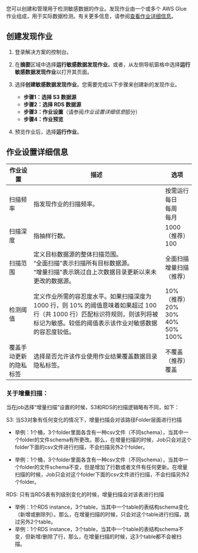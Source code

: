 您可以创建和管理用于检测敏感数据的作业。发现作业由一个或多个 AWS Glue 作业组成，用于实际数据检测。有关更多信息，请参阅[查看作业详细信息](discovery-job-details.md)。

## 创建发现作业

1. 登录解决方案的控制台。
2. 在**摘要**区域中选择**运行敏感数据发现作业**。或者，从左侧导航窗格中选择**运行敏感数据发现作业**以打开其页面。
3. 选择**创建敏感数据发现作业**。您需要完成以下步骤来创建新的发现作业。

    - **步骤1：选择 S3 数据源**
    - **步骤2：选择 RDS 数据源**
    - **步骤3：作业设置**（请参阅*作业设置详细信息*部分）
    - **步骤4：作业预览**

4. 预览作业后，选择**运行作业**。

## 作业设置详细信息

| 作业设置 | 描述 | 选项 |
| --- | --- | --- |
| 扫描频率 | 指发现作业的扫描频率。 | 按需运行<br> 每日<br> 每周<br> 每月 |
| 扫描深度 | 指抽样行数。 | 1000（推荐）<br> 100 |
| 扫描范围 | 定义目标数据源的整体扫描范围。<br>“全面扫描”表示扫描所有目标数据源。<br>“增量扫描”表示跳过自上次数据目录更新以来未更改的数据源。 | 全面扫描<br> 增量扫描（推荐） |
| 检测阈值 | 定义作业所需的容忍度水平。如果扫描深度为 1000 行，则 10% 的阈值意味着如果超过 100 行（共 1000 行）匹配标识符规则，则该列将被标记为敏感。较低的阈值表示该作业对敏感数据的容忍度较低。 | 10%（推荐）<br> 20%<br> 30%<br> 40%<br> 50%<br> 100% |
| 覆盖手动更新的隐私标签 | 选择是否允许该作业使用作业结果覆盖数据目录隐私标签。 | 不覆盖（推荐）<br> 覆盖 |

### 关于增量扫描：
当在job选择“增量扫描”设置的时候，S3和RDS的扫描逻辑略有不同，如下：

S3: 当S3对象有任何变化的情况下，增量扫描会对该路径Folder层面进行扫描

- 举例：1个桶，3个folder里面各含有一种csv文件（不同schema），当其中一个folder的文件schema有所更改。那么，在增量扫描的时候，Job只会对这个folder下面的csv文件进行扫描，不会扫描另外2个folder。

- 举例：1个桶，3个folder里面各含有一种csv文件（不同schema），当其中一个folder的文件schema不变，但是增加了行数或者文件有任何更新。在增量扫描的时候，Job只会对这个folder下面的csv文件进行扫描，不会扫描另外2个folder。

RDS: 只有当RDS表有列级别变化的时候，增量扫描会对该表进行扫描

- 举例：1个RDS instance，3个table，当其中一个table的表结构schema变化（新增或删除列）。那么，在增量扫描的时候，只会对这个table进行扫描，跳过另外2个table。
- 举例：1个RDS instance，3个table，当其中一个table的表结构schema不变，但新增/删除了行，那么，在增量扫描的时候，这3个table都不会被扫描。
